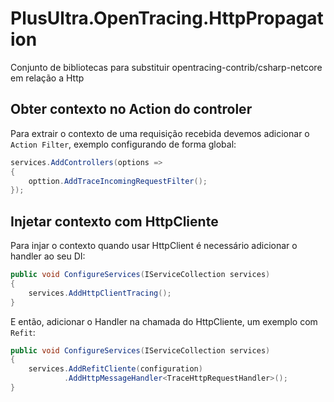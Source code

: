 # PlusUltra.OpenTracing.HttpPropagation
Conjunto de bibliotecas para substituir opentracing-contrib/csharp-netcore em relação a Http

## Obter contexto no Action do controler

Para extrair o contexto de uma requisição recebida devemos adicionar o `Action Filter`, exemplo configurando de forma global:

```csharp
services.AddControllers(options =>
{
    opttion.AddTraceIncomingRequestFilter();
});
```

## Injetar contexto com HttpCliente 

Para injar o contexto quando usar HttpClient é necessário adicionar o handler ao seu DI:

```csharp
public void ConfigureServices(IServiceCollection services)
{
    services.AddHttpClientTracing();
}
```

E então, adicionar o Handler na chamada do HttpCliente, um exemplo com `Refit`:

```csharp
public void ConfigureServices(IServiceCollection services)
{
    services.AddRefitCliente(configuration)
            .AddHttpMessageHandler<TraceHttpRequestHandler>();
}
```
